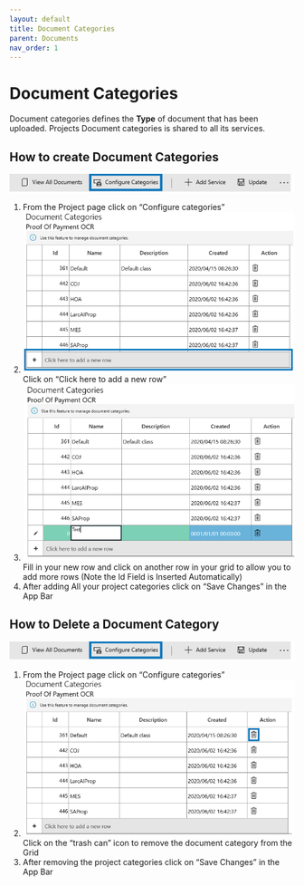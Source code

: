 ```yaml
---
layout: default
title: Document Categories
parent: Documents
nav_order: 1
---
```


# Document Categories

Document categories defines the **Type** of document that has been uploaded. Projects Document categories is shared to all its services.

## How to create Document Categories

![](../assets/79.png)

1. From the Project page click on “Configure categories”
2. ![](<../.gitbook/assets/80 (1) (1).png>) Click on “Click here to add a new row”
3. ![](<../.gitbook/assets/81 (1) (1).png>) Fill in your new row and click on another row in your grid to allow you to add more rows (Note the Id Field is Inserted Automatically)
4. After adding All your project categories click on “Save Changes” in the App Bar

## How to Delete a Document Category

![](<../assets/79 (1).png>)

1. From the Project page click on “Configure categories”
2. ![](<../.gitbook/assets/83 (1) (1).png>) Click on the “trash can” icon to remove the document category from the Grid
3. After removing the project categories click on “Save Changes” in the App Bar

